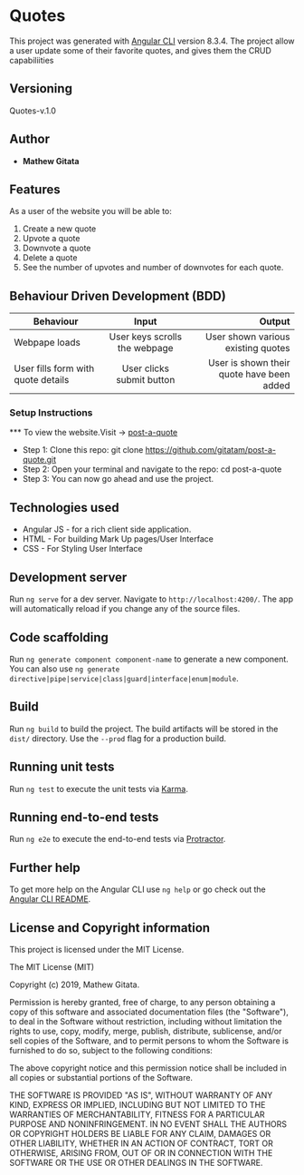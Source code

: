 # Quotes

This project was generated with [Angular CLI](https://github.com/angular/angular-cli) version 8.3.4.
The project allow a user update some of their favorite quotes, and gives them the CRUD capabiliities

## Versioning

 Quotes-v.1.0

## Author

* **Mathew Gitata**

## Features
As a user of the website you will be able to:

1. Create a new quote
2. Upvote a quote
3. Downvote a quote
4. Delete a quote
5. See the number of upvotes and number of downvotes for each quote.

## Behaviour Driven Development (BDD)
|Behaviour 	           |    Input 	                 |      Output          |
|----------------------------------------------|:-----------------------------------:|-----------------------------:|       
|Webpape loads     |User  keys scrolls the webpage |  User shown  various existing quotes
 User fills form with quote details	                          |   User clicks submit button                            |       User is shown their quote have been added  |                        |			

### Setup Instructions

*** To view the website.Visit -> [post-a-quote](https://gitatam.github.io/post-a-quote)
* Step 1:
Clone this repo: git clone https://github.com/gitatam/post-a-quote.git
* Step 2:
Open your terminal and navigate to the repo: cd post-a-quote
* Step 3:
You can now go ahead and use the project.

## Technologies used

* Angular JS - for a rich client side application.
* HTML - For building Mark Up pages/User Interface
* CSS - For Styling User Interface


## Development server

Run `ng serve` for a dev server. Navigate to `http://localhost:4200/`. The app will automatically reload if you change any of the source files.

## Code scaffolding

Run `ng generate component component-name` to generate a new component. You can also use `ng generate directive|pipe|service|class|guard|interface|enum|module`.

## Build

Run `ng build` to build the project. The build artifacts will be stored in the `dist/` directory. Use the `--prod` flag for a production build.

## Running unit tests

Run `ng test` to execute the unit tests via [Karma](https://karma-runner.github.io).

## Running end-to-end tests

Run `ng e2e` to execute the end-to-end tests via [Protractor](http://www.protractortest.org/).

## Further help

To get more help on the Angular CLI use `ng help` or go check out the [Angular CLI README](https://github.com/angular/angular-cli/blob/master/README.md).

## License and Copyright information

This project is licensed under the MIT License.

The MIT License (MIT)

Copyright (c) 2019, Mathew Gitata.

Permission is hereby granted, free of charge, to any person obtaining a copy of this software and associated documentation files (the "Software"), to deal in the Software without restriction, including without limitation the rights to use, copy, modify, merge, publish, distribute, sublicense, and/or sell copies of the Software, and to permit persons to whom the Software is furnished to do so, subject to the following conditions:

The above copyright notice and this permission notice shall be included in all copies or substantial portions of the Software.

THE SOFTWARE IS PROVIDED "AS IS", WITHOUT WARRANTY OF ANY KIND, EXPRESS OR IMPLIED, INCLUDING BUT NOT LIMITED TO THE WARRANTIES OF MERCHANTABILITY, FITNESS FOR A PARTICULAR PURPOSE AND NONINFRINGEMENT. IN NO EVENT SHALL THE AUTHORS OR COPYRIGHT HOLDERS BE LIABLE FOR ANY CLAIM, DAMAGES OR OTHER LIABILITY, WHETHER IN AN ACTION OF CONTRACT, TORT OR OTHERWISE, ARISING FROM, OUT OF OR IN CONNECTION WITH THE SOFTWARE OR THE USE OR OTHER DEALINGS IN THE SOFTWARE.
